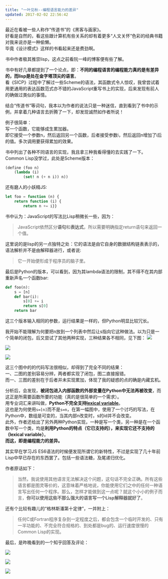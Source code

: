 ```yaml
---
title: "一叶见秋--编程语言能力的差异"
updated: 2017-02-02 22:56:42
---
```


最近在看被一些人称作“传道书”的《黑客与画家》。    
好看是自然的，看这些跟计算机有些关系的却有着更多“人文关怀”色彩的经典书籍对我来说亦是一种偷懒。    
毕竟《设计模式》这样的书看起来还是费劲啊。

书中作者极其推崇lisp，这点之前看阮一峰的博客便有些了解。

书中有好几章都提到了一个论点，即：**不同的编程语言的编程能力真的是有差异的，而lisp是处在金字塔顶尖的语言**。    
看《SICP》过程中了解过一些Scheme的语法，其函数式令人惊叹，我曾尝试着用更通用的表达函数范式亦不错的JavaScript重写书上的实现，后来发现有前人的确做过类似的事情。

结合“传道书”等词句，我本以为作者的说法只是一种迷信，直到看到了书中的示例，并拿着几种语言去折腾了一下，却发现诚然如作者所说！

例子很简单：    
写一个函数，它能够成生累加器。    
即它接受一个参数n，然后返回另一个函数，后者接受参数i，然后返回n增加了i后的值。多次调用要获得累加的效果。

书中列出了各种不同语言的实现，我且拿三种我看得懂的去实践了一下。    
Common Lisp没学过，此处是Scheme版本：
```Scheme
(define (foo n)
    (lambda (i) 
        (set! n (+ n i)) n))
```

还有磨人的小妖精JS:
```JavaScript
let foo = function (n) {
    return function (i) {
        return n += i}}
```
书中认为：JavaScript的写法比Lisp稍微长一些，因为：
> JavaScript依然区分**语句**和**表达式**，所以需要明确指定return语句来返回一个值。

这里说的是lisp的另一点独特之处：它的语法是由它自身的数据结构链表表示的，语法解析并不是由解释器进行，或者说:
> 它一开始便形成于程序员的脑子里。

最后是Python的版本，可以看到，因为其lambda语法的限制，其不得不在其内部重新声名一个函数bar:
```Python
def foo(n):
    s = [n]
    def bar(i):
        s[0] += i
        return s[0]
    return bar
```

这三个版本输入相同的参数，运行结果是一样的，但Python明显比较冗长。

我开始不能理解为何要把n放到一个列表中然后让s指向它这种做法。以为只是一个简单的闭包，后又尝试了其他两种实现，三种结果各不相同，见下图：
![](http://osriq34d5.bkt.clouddn.com//17-7-9/78405936.jpg)

![](http://osriq34d5.bkt.clouddn.com//17-7-9/27246430.jpg)

![](http://osriq34d5.bkt.clouddn.com//17-7-9/99836396.jpg)

这三个图中的的代码写法很相似，却得到了完全不同的结果：    
一、二图的差别容易分辨，两者都实现了闭包，图二直接报错。    
而一、三图的差别在于后者并未实现累加，体现了我的疑惑的点的确是内藏玄机。

分析后，会发现，**被闭包进入内部函数的外部变量在Python中无法再被改变**，而这正是所需要函数所要的功能（真的是很简单的一个需求）。    
用专业词汇来讲叫做，**Python不完全支持[lexical variable][1]**。    
这也是为何使用`s=[n]`而不是`s=n`，在第一幅图中，使用了一个讨巧的写法，在Python中，数组是可变的，当其内部n改变时，s的id并不会改变。    
此外，作者还给出了另外两种Python实现，一种是写一个类，另一种是在一个函数中写一个类，均是**利用Python的特点（它已支持的），来实现它还不支持的（lexical variable）**。    
**而这，即是编程能力的差异。**

其实早在学习JS ES6语法的时候便发现所谓它的新特性，不过是实现了几十年前Lisp中早已存在的东西罢了。包括一些语法糖，及尾递归优化。

作者原话如下：
> 当然，我说使用其他语言无法解决这个问题，这句话不完全正确。所有这些语言都是图灵等价的，这意味着严格地说，你能使用它们之中的任何一种语言写出任何一个程序。那么，怎样才能做到这一点呢？就这个小小的例子而言，**你可以使用这些不那么强大的语言写一个Lisp解释器就好了**。

还有个比较有趣儿的“格林斯潘第十定律”，一并附上：
> 任何C或Fortran程序复杂到一定程度之后，都会包含一个临时开发的、只有一半功能的、不完全符合规格的、到处都是bug的、运行速度很慢的Common Lisp的实现。


最后，是昨晚看到的一个知乎回答及评论：

![](http://osriq34d5.bkt.clouddn.com//17-7-9/17052863.jpg)

![](http://osriq34d5.bkt.clouddn.com//17-7-9/57780642.jpg)

![](http://osriq34d5.bkt.clouddn.com//17-7-9/31501511.jpg)

  [1]: https://en.wikipedia.org/wiki/Scope_(computer_science)